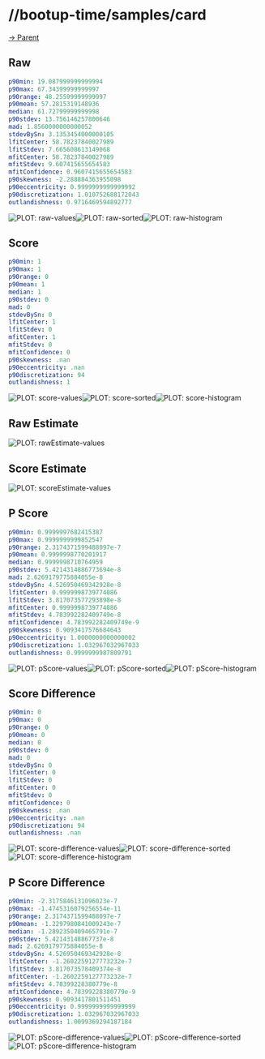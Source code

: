 
# //bootup-time/samples/card

[→ Parent](../..)


## Raw


```yaml
p90min: 19.087999999999994
p90max: 67.34399999999997
p90range: 48.25599999999997
p90mean: 57.2815319148936
median: 61.72799999999998
p90stdev: 13.756146257800646
mad: 1.8560000000000052
stdevBySn: 3.1353454000000105
lfitCenter: 58.78237840027989
lfitStdev: 7.665608613149068
mfitCenter: 58.78237840027989
mfitStdev: 9.607415655654583
mfitConfidence: 0.9607415655654583
p90skewness: -2.288884363955098
p90eccentricity: 0.9999999999999992
p90discretization: 1.010752688172043
outlandishness: 0.9716469594892777

```

![PLOT: raw-values](./raw/values.svg)![PLOT: raw-sorted](./raw/sorted.svg)![PLOT: raw-histogram](./raw/histogram.svg)
## Score


```yaml
p90min: 1
p90max: 1
p90range: 0
p90mean: 1
median: 1
p90stdev: 0
mad: 0
stdevBySn: 0
lfitCenter: 1
lfitStdev: 0
mfitCenter: 1
mfitStdev: 0
mfitConfidence: 0
p90skewness: .nan
p90eccentricity: .nan
p90discretization: 94
outlandishness: 1

```

![PLOT: score-values](./score/values.svg)![PLOT: score-sorted](./score/sorted.svg)![PLOT: score-histogram](./score/histogram.svg)
## Raw Estimate

![PLOT: rawEstimate-values](./rawEstimate/values.svg)
## Score Estimate

![PLOT: scoreEstimate-values](./scoreEstimate/values.svg)
## P Score


```yaml
p90min: 0.9999997682415387
p90max: 0.9999999999852547
p90range: 2.3174371599488097e-7
p90mean: 0.9999998770201917
median: 0.9999998710764959
p90stdev: 5.4214314886773694e-8
mad: 2.6269179775884055e-8
stdevBySn: 4.526950469342928e-8
lfitCenter: 0.9999998739774086
lfitStdev: 3.817073577293898e-8
mfitCenter: 0.9999998739774086
mfitStdev: 4.783992282409749e-8
mfitConfidence: 4.783992282409749e-9
p90skewness: 0.9093417576684643
p90eccentricity: 1.0000000000000002
p90discretization: 1.032967032967033
outlandishness: 0.9999999987809791

```

![PLOT: pScore-values](./pScore/values.svg)![PLOT: pScore-sorted](./pScore/sorted.svg)![PLOT: pScore-histogram](./pScore/histogram.svg)
## Score Difference


```yaml
p90min: 0
p90max: 0
p90range: 0
p90mean: 0
median: 0
p90stdev: 0
mad: 0
stdevBySn: 0
lfitCenter: 0
lfitStdev: 0
mfitCenter: 0
mfitStdev: 0
mfitConfidence: 0
p90skewness: .nan
p90eccentricity: .nan
p90discretization: 94
outlandishness: .nan

```

![PLOT: score-difference-values](./score-difference/values.svg)![PLOT: score-difference-sorted](./score-difference/sorted.svg)![PLOT: score-difference-histogram](./score-difference/histogram.svg)
## P Score Difference


```yaml
p90min: -2.3175846131096023e-7
p90max: -1.4745316079256554e-11
p90range: 2.3174371599488097e-7
p90mean: -1.2297980841009243e-7
median: -1.2892350409465791e-7
p90stdev: 5.42143148867737e-8
mad: 2.6269179775884055e-8
stdevBySn: 4.526950469342928e-8
lfitCenter: -1.2602259127773232e-7
lfitStdev: 3.817073578409374e-8
mfitCenter: -1.2602259127773232e-7
mfitStdev: 4.78399228380779e-8
mfitConfidence: 4.78399228380779e-9
p90skewness: 0.9093417801511451
p90eccentricity: 0.9999999999999999
p90discretization: 1.032967032967033
outlandishness: 1.0099369294187184

```

![PLOT: pScore-difference-values](./pScore-difference/values.svg)![PLOT: pScore-difference-sorted](./pScore-difference/sorted.svg)![PLOT: pScore-difference-histogram](./pScore-difference/histogram.svg)